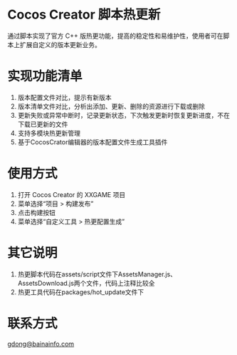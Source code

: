 # Cocos Creator 脚本热更新
通过脚本实现了官方 C++ 版热更功能，提高的稳定性和易维护性，使用者可在脚本上扩展自定义的版本更新业务。

# 实现功能清单
1. 版本配置文件对比，提示有新版本
2. 版本清单文件对比，分析出添加、更新、删除的资源进行下载或删除
3. 更新失败或异常中断时，记录更新状态，下次触发更新时恢复更新进度，不在下载已更新的文件
4. 支持多模块热更新管理
5. 基于CocosCrator编辑器的版本配置文件生成工具插件

# 使用方式
1. 打开 Cocos Creator 的 XXGAME 项目
2. 菜单选择“项目 > 构建发布”
3. 点击构建按钮
4. 菜单选择“自定义工具 > 热更配置生成”

# 其它说明
1. 热更脚本代码在assets/script文件下AssetsManager.js、AssetsDownload.js两个文件，代码上注释比较全
2. 热更工具代码在packages/hot_update文件下

# 联系方式
gdong@bainainfo.com